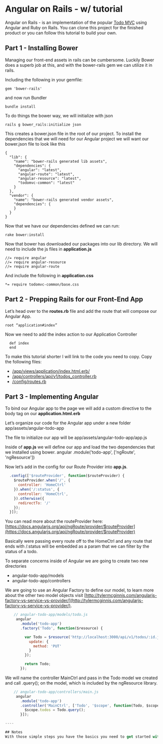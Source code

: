 # Angular on Rails - w/ tutorial

Angular on Rails - is an implementation of the popular [Todo MVC](http://www.todomvc.com) using Angular and Ruby on Rails. You can clone this project for the finished product or you can follow this tutorial to build your own.

## Part 1 - Installing Bower
Managing our front-end assets in rails can be cumbersome.  Luckily Bower does a superb job at this, and with the bower-rails gem we can utilize it in rails.

Including the following in your gemfile:
```
gem 'bower-rails'
```
and now run Bundler
``` 
bundle install
```

To do things the bower way, we will initialize with json
```
rails g bower_rails:initialize json
```

This creates a bower.json file in the root of our project. To install the dependencies that we will need for our Angular project we will want our bower.json file to look like this
```
{
  "lib": {
    "name": "bower-rails generated lib assets",
    "dependencies": {
      "angular": "latest",
      "angular-route": "latest",
      "angular-resource": "latest",
      "todomvc-common": "latest"
    }
  },
  "vendor": {
    "name": "bower-rails generated vendor assets",
    "dependencies": {
    }
  }
}
```

Now that we have our dependencies defined we can run:
```
rake bower:install
```

Now that bower has downloaded our packages into our lib directory.  We will need to include the js files in **application.js**
```
//= require angular
//= require angular-resource
//= require angular-route
```
And include the following in **application.css**
```
*= require todomvc-common/base.css
```


## Part 2 - Prepping Rails for our Front-End App

Let’s head over to the **routes.rb** file and add the route that will compose our Angular App.
```
root “application#index”
```

Now we need to add the index action to our Application Controller
```
  def index
  end
```
To make this tutorial shorter I will link to the code you need to copy.  Copy the following files:

- [/app/views/application/index.html.erb/](https://github.com/bakoruby/angular-on-rails/blob/master/app/views/application/index.html.erb)
- [/app/controllers/api/v1/todos_controller.rb](https://github.com/bakoruby/angular-on-rails/blob/master/app/controllers/api/v1/todos_controller.rb)
- [/config/routes.rb](https://github.com/bakoruby/angular-on-rails/blob/master/config/routes.rb)



## Part 3 - Implementing Angular
To bind our Angular app to the page we will add a custom directive to the body tag on our **application.html.erb**
    <body ng-app=“todo-app”>


Let’s organize our code for the Angular app under a new folder
    app/assets/angular-todo-app

The file to initialize our app will be
    app/assets/angular-todo-app/app.js

Inside of **app.js** we will define our app and load the two dependencies that we installed using bower.
    angular
      .module('todo-app', ['ngRoute', 'ngResource'])

Now let’s add in the config for our Route Provider into **app.js**. 
```javascript 
  .config(['$routeProvider', function($routeProvider) {
    $routeProvider.when('/', {
      controller: 'HomeCtrl'
    }).when('/:status', {
      controller: 'HomeCtrl',
    }).otherwise({
      redirectTo: '/'
    });
  }]);
```

You can read more about the routeProvider here: [https://docs.angularjs.org/api/ngRoute/provider/$routeProvider](https://docs.angularjs.org/api/ngRoute/provider/$routeProvider)

Basically were passing every route off to the HomeCtrl and any route that ends with /:status will be embedded as a param that we can filter by the status of a todo.

To separate concerns inside of Angular we are going to create two new directories

- angular-todo-app/models
- angular-todo-app/controllers

We are going to use an Angular Factory to define our model, to learn more about the other two model objects visit [http://tylermcginnis.com/angularjs-factory-vs-service-vs-provider/](http://tylermcginnis.com/angularjs-factory-vs-service-vs-provider/).

```javascript
    // angular-todo-app/models/todo.js
     angular
       .module('todo-app')
       .factory('Todo', function($resource) {

         var Todo = $resource('http://localhost:3000/api/v1/todos/:id.json', {id: '@id'}, {
           update: {
             method: 'PUT'
           }
         });

         return Todo;
       });
```

We will name the controller MainCtrl and pass in the Todo model we created and call .query(); on the model, which is included by the ngResource library.
```javascript
    // angular-todo-app/controllers/main.js
     angular
       .module('todo-app')
       .controller('MainCtrl', ['Todo', '$scope', function(Todo, $scope){
         $scope.todos = Todo.query();
       }]);

----

## Notes
With those simple steps you have the basics you need to get started with your own Angular on Rails app.  Download the rest of the javascript code from this project to see the app fully functional.
